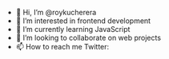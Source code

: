- 👋 Hi, I’m @roykucherera 
- 👀 I’m interested in frontend development 
- 🌱 I’m currently learning JavaScript 
- 💞️ I’m looking to collaborate on web projects
- 📫 How to reach me 
Twitter: 

<!---
roykucherera/roykucherera is a ✨ special ✨ repository because its `README.md` (this file) appears on your GitHub profile.
You can click the Preview link to take a look at your changes.
--->
